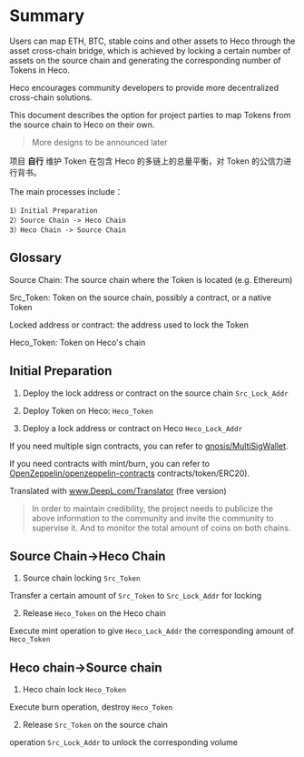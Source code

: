 # Summary

Users can map ETH, BTC, stable coins and other assets to Heco through the asset cross-chain bridge, which is achieved by locking a certain number of assets on the source chain and generating the corresponding number of Tokens in Heco.

Heco encourages community developers to provide more decentralized cross-chain solutions.

This document describes the option for project parties to map Tokens from the source chain to Heco on their own.

> More designs to be announced later

项目 **自行** 维护 Token 在包含 Heco 的多链上的总量平衡，对 Token 的公信力进行背书。

The main processes include：

```
1）Initial Preparation
2）Source Chain -> Heco Chain
3）Heco Chain -> Source Chain
```

## Glossary 

Source Chain: The source chain where the Token is located (e.g. Ethereum)

Src_Token: Token on the source chain, possibly a contract, or a native Token

Locked address or contract: the address used to lock the Token

Heco_Token: Token on Heco's chain
## Initial Preparation

1) Deploy the lock address or contract on the source chain `Src_Lock_Addr`

2) Deploy Token on Heco: `Heco_Token`

3) Deploy a lock address or contract on Heco `Heco_Lock_Addr`

If you need multiple sign contracts, you can refer to [gnosis/MultiSigWallet](https://github.com/gnosis/MultiSigWallet).

If you need contracts with mint/burn, you can refer to [OpenZeppelin/openzeppelin-contracts](https://github.com/OpenZeppelin/openzeppelin-contracts/tree/master/) contracts/token/ERC20).

Translated with www.DeepL.com/Translator (free version)

> In order to maintain credibility, the project needs to publicize the above information to the community and invite the community to supervise it. And to monitor the total amount of coins on both chains.

## Source Chain->Heco Chain

1) Source chain locking `Src_Token`

Transfer a certain amount of `Src_Token` to `Src_Lock_Addr` for locking

2) Release `Heco_Token` on the Heco chain

Execute mint operation to give `Heco_Lock_Addr` the corresponding amount of `Heco_Token`

## Heco chain->Source chain

1) Heco chain lock `Heco_Token`

Execute burn operation, destroy `Heco_Token`

2) Release `Src_Token` on the source chain

operation `Src_Lock_Addr` to unlock the corresponding volume